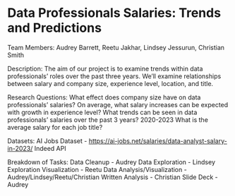 # Data Professionals Salaries: Trends and Predictions

Team Members: Audrey Barrett, Reetu Jakhar, Lindsey Jessurun, Christian Smith

Description: The aim of our project is to examine trends within data professionals’ roles over the past three years. We’ll examine relationships between salary and company size, experience level, location, and title. 

Research Questions:
What effect does company size have on data professionals’ salaries?
On average, what salary increases can be expected with growth in experience level?
What trends can be seen in data professionals’ salaries over the past 3 years? 2020-2023
What is the average salary for each job title?

Datasets: 
AI Jobs Dataset - https://ai-jobs.net/salaries/data-analyst-salary-in-2023/
Indeed API 

Breakdown of Tasks:
Data Cleanup - Audrey
Data Exploration - Lindsey
Exploration Visualization - Reetu
Data Analysis/Visualization - Audrey/Lindsey/Reetu/Christian
Written Analysis - Christian
Slide Deck - Audrey

